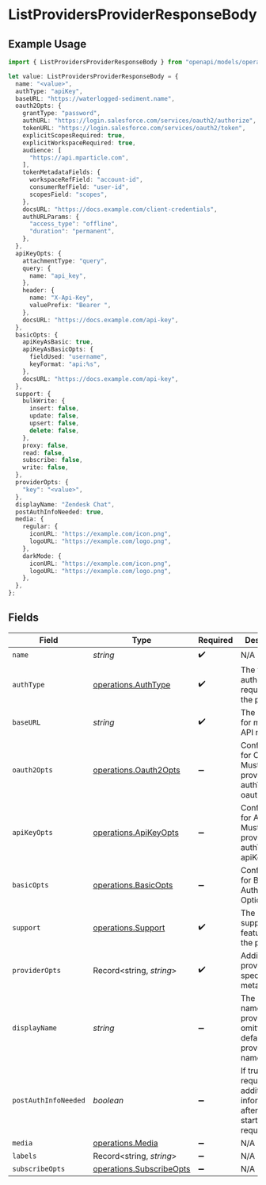 # ListProvidersProviderResponseBody

## Example Usage

```typescript
import { ListProvidersProviderResponseBody } from "openapi/models/operations";

let value: ListProvidersProviderResponseBody = {
  name: "<value>",
  authType: "apiKey",
  baseURL: "https://waterlogged-sediment.name",
  oauth2Opts: {
    grantType: "password",
    authURL: "https://login.salesforce.com/services/oauth2/authorize",
    tokenURL: "https://login.salesforce.com/services/oauth2/token",
    explicitScopesRequired: true,
    explicitWorkspaceRequired: true,
    audience: [
      "https://api.mparticle.com",
    ],
    tokenMetadataFields: {
      workspaceRefField: "account-id",
      consumerRefField: "user-id",
      scopesField: "scopes",
    },
    docsURL: "https://docs.example.com/client-credentials",
    authURLParams: {
      "access_type": "offline",
      "duration": "permanent",
    },
  },
  apiKeyOpts: {
    attachmentType: "query",
    query: {
      name: "api_key",
    },
    header: {
      name: "X-Api-Key",
      valuePrefix: "Bearer ",
    },
    docsURL: "https://docs.example.com/api-key",
  },
  basicOpts: {
    apiKeyAsBasic: true,
    apiKeyAsBasicOpts: {
      fieldUsed: "username",
      keyFormat: "api:%s",
    },
    docsURL: "https://docs.example.com/api-key",
  },
  support: {
    bulkWrite: {
      insert: false,
      update: false,
      upsert: false,
      delete: false,
    },
    proxy: false,
    read: false,
    subscribe: false,
    write: false,
  },
  providerOpts: {
    "key": "<value>",
  },
  displayName: "Zendesk Chat",
  postAuthInfoNeeded: true,
  media: {
    regular: {
      iconURL: "https://example.com/icon.png",
      logoURL: "https://example.com/logo.png",
    },
    darkMode: {
      iconURL: "https://example.com/icon.png",
      logoURL: "https://example.com/logo.png",
    },
  },
};
```

## Fields

| Field                                                                           | Type                                                                            | Required                                                                        | Description                                                                     | Example                                                                         |
| ------------------------------------------------------------------------------- | ------------------------------------------------------------------------------- | ------------------------------------------------------------------------------- | ------------------------------------------------------------------------------- | ------------------------------------------------------------------------------- |
| `name`                                                                          | *string*                                                                        | :heavy_check_mark:                                                              | N/A                                                                             |                                                                                 |
| `authType`                                                                      | [operations.AuthType](../../models/operations/authtype.md)                      | :heavy_check_mark:                                                              | The type of authentication required by the provider.                            |                                                                                 |
| `baseURL`                                                                       | *string*                                                                        | :heavy_check_mark:                                                              | The base URL for making API requests.                                           |                                                                                 |
| `oauth2Opts`                                                                    | [operations.Oauth2Opts](../../models/operations/oauth2opts.md)                  | :heavy_minus_sign:                                                              | Configuration for OAuth2.0. Must be provided if authType is oauth2.             |                                                                                 |
| `apiKeyOpts`                                                                    | [operations.ApiKeyOpts](../../models/operations/apikeyopts.md)                  | :heavy_minus_sign:                                                              | Configuration for API key. Must be provided if authType is apiKey.              |                                                                                 |
| `basicOpts`                                                                     | [operations.BasicOpts](../../models/operations/basicopts.md)                    | :heavy_minus_sign:                                                              | Configuration for Basic Auth. Optional.                                         |                                                                                 |
| `support`                                                                       | [operations.Support](../../models/operations/support.md)                        | :heavy_check_mark:                                                              | The supported features for the provider.                                        |                                                                                 |
| `providerOpts`                                                                  | Record<string, *string*>                                                        | :heavy_check_mark:                                                              | Additional provider-specific metadata.                                          |                                                                                 |
| `displayName`                                                                   | *string*                                                                        | :heavy_minus_sign:                                                              | The display name of the provider, if omitted, defaults to provider name.        | Zendesk Chat                                                                    |
| `postAuthInfoNeeded`                                                            | *boolean*                                                                       | :heavy_minus_sign:                                                              | If true, we require additional information after auth to start making requests. | true                                                                            |
| `media`                                                                         | [operations.Media](../../models/operations/media.md)                            | :heavy_minus_sign:                                                              | N/A                                                                             |                                                                                 |
| `labels`                                                                        | Record<string, *string*>                                                        | :heavy_minus_sign:                                                              | N/A                                                                             |                                                                                 |
| `subscribeOpts`                                                                 | [operations.SubscribeOpts](../../models/operations/subscribeopts.md)            | :heavy_minus_sign:                                                              | N/A                                                                             |                                                                                 |